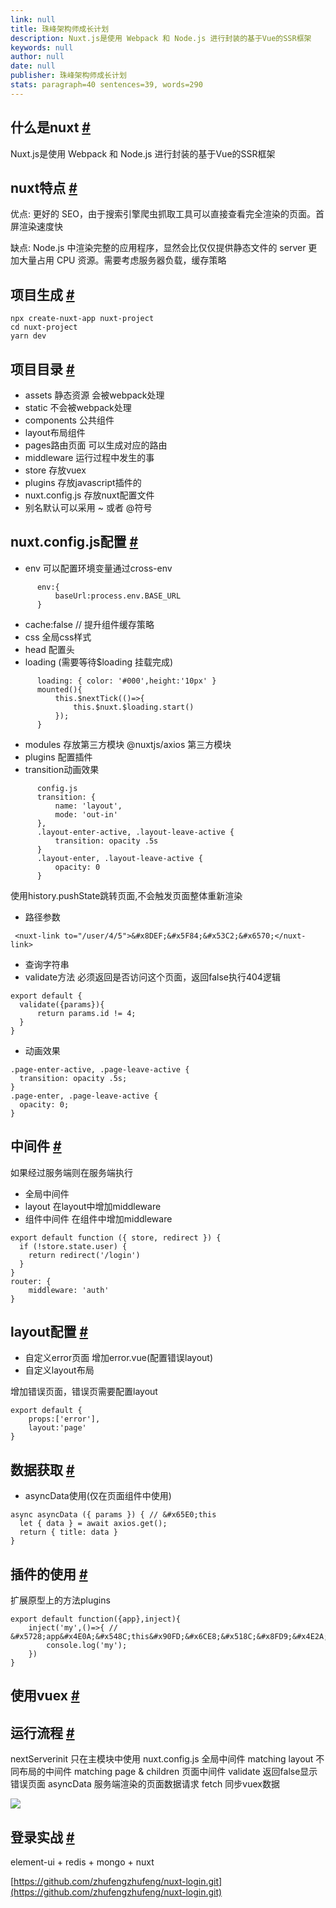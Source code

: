 ```yaml
---
link: null
title: 珠峰架构师成长计划
description: Nuxt.js是使用 Webpack 和 Node.js 进行封装的基于Vue的SSR框架
keywords: null
author: null
date: null
publisher: 珠峰架构师成长计划
stats: paragraph=40 sentences=39, words=290
---
```

## 什么是nuxt [#](#t0什么是nuxt)

Nuxt.js是使用 Webpack 和 Node.js 进行封装的基于Vue的SSR框架

## nuxt特点 [#](#t1nuxt特点)

优点:
更好的 SEO，由于搜索引擎爬虫抓取工具可以直接查看完全渲染的页面。首屏渲染速度快

缺点:
Node.js 中渲染完整的应用程序，显然会比仅仅提供静态文件的 server 更加大量占用 CPU 资源。需要考虑服务器负载，缓存策略

## 项目生成 [#](#t2项目生成)

```
npx create-nuxt-app nuxt-project
cd nuxt-project
yarn dev
```

## 项目目录 [#](#t3项目目录)

* assets 静态资源 会被webpack处理
* static 不会被webpack处理
* components 公共组件
* layout布局组件
* pages路由页面 可以生成对应的路由
* middleware 运行过程中发生的事
* store 存放vuex
* plugins 存放javascript插件的
* nuxt.config.js 存放nuxt配置文件
* 别名默认可以采用 ~ 或者 @符号

## nuxt.config.js配置 [#](#t4nuxtconfigjs配置)

* env 可以配置环境变量通过cross-env

```
      env:{
          baseUrl:process.env.BASE_URL
      }
```
* cache:false // 提升组件缓存策略
* css 全局css样式
* head 配置头
* loading (需要等待$loading 挂载完成)

```
      loading: { color: '#000',height:'10px' }
      mounted(){
          this.$nextTick(()=>{
              this.$nuxt.$loading.start()
          });
      }
```
* modules 存放第三方模块 @nuxtjs/axios 第三方模块
* plugins 配置插件
* transition动画效果

```
      config.js
      transition: {
          name: 'layout',
          mode: 'out-in'
      },
      .layout-enter-active, .layout-leave-active {
          transition: opacity .5s
      }
      .layout-enter, .layout-leave-active {
          opacity: 0
      }
```

使用history.pushState跳转页面,不会触发页面整体重新渲染

* 路径参数

```
 <nuxt-link to="/user/4/5">&#x8DEF;&#x5F84;&#x53C2;&#x6570;</nuxt-link>
```
* 查询字符串
* validate方法 必须返回是否访问这个页面，返回false执行404逻辑

```
export default {
  validate({params}){
      return params.id != 4;
  }
}
```
* 动画效果

```
.page-enter-active, .page-leave-active {
  transition: opacity .5s;
}
.page-enter, .page-leave-active {
  opacity: 0;
}
```

## 中间件 [#](#t6中间件)

如果经过服务端则在服务端执行

* 全局中间件
* layout 在layout中增加middleware
* 组件中间件 在组件中增加middleware

```
export default function ({ store, redirect }) {
  if (!store.state.user) {
    return redirect('/login')
  }
}
router: {
    middleware: 'auth'
}
```

## layout配置 [#](#t7layout配置)

* 自定义error页面 增加error.vue(配置错误layout)
* 自定义layout布局

增加错误页面，错误页需要配置layout

```
export default {
    props:['error'],
    layout:'page'
}
```

## 数据获取 [#](#t8数据获取)

* asyncData使用(仅在页面组件中使用)

```
async asyncData ({ params }) { // &#x65E0;this
  let { data } = await axios.get();
  return { title: data }
}
```

## 插件的使用 [#](#t9插件的使用)

扩展原型上的方法plugins

```
export default function({app},inject){
    inject('my',()=>{ // &#x5728;app&#x4E0A;&#x548C;this&#x90FD;&#x6CE8;&#x518C;&#x8FD9;&#x4E2A;&#x65B9;&#x6CD5;
        console.log('my');
    })
}
```

## 使用vuex [#](#t10使用vuex)

## 运行流程 [#](#t11运行流程)

nextServerinit 只在主模块中使用
nuxt.config.js 全局中间件
matching layout 不同布局的中间件
matching page & children 页面中间件
validate 返回false显示错误页面
asyncData 服务端渲染的页面数据请求
fetch 同步vuex数据

![](https://www.fullstackjavascript.cn/nuxt.jpg)

## 登录实战 [#](#t12登录实战)

element-ui + redis + mongo + nuxt

[https://github.com/zhufengzhufeng/nuxt-login.git](https://github.com/zhufengzhufeng/nuxt-login.git)
